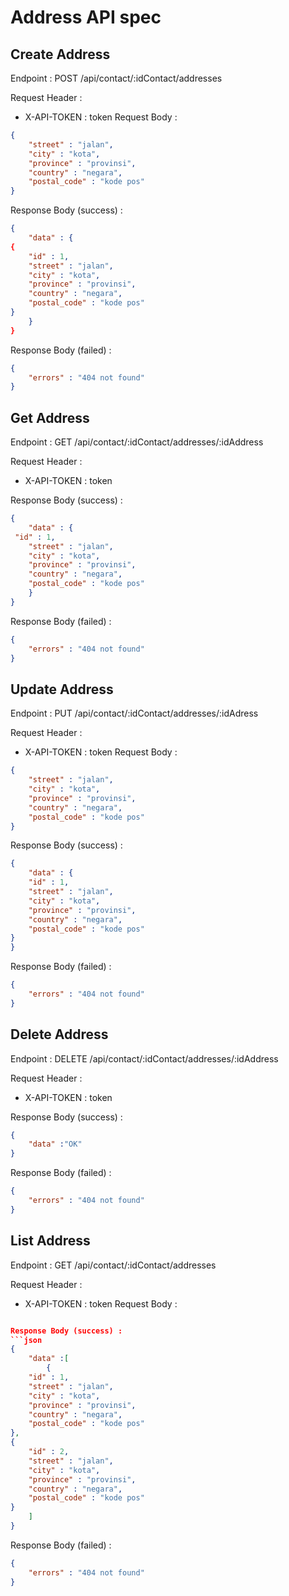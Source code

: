 # Address API spec

## Create Address

Endpoint :  POST /api/contact/:idContact/addresses

Request Header : 
- X-API-TOKEN : token
Request Body :
```json
{
    "street" : "jalan",
    "city" : "kota",
    "province" : "provinsi",
    "country" : "negara",
    "postal_code" : "kode pos"
}
```
Response Body (success) :
```json
{
    "data" : {
{
    "id" : 1,
    "street" : "jalan",
    "city" : "kota",
    "province" : "provinsi",
    "country" : "negara",
    "postal_code" : "kode pos"
}
    }
}
```
Response Body (failed) :

```json
{
    "errors" : "404 not found"
}
```

## Get Address

Endpoint :  GET /api/contact/:idContact/addresses/:idAddress

Request Header : 
- X-API-TOKEN : token

Response Body (success) :
```json
{
    "data" : {
 "id" : 1,
    "street" : "jalan",
    "city" : "kota",
    "province" : "provinsi",
    "country" : "negara",
    "postal_code" : "kode pos"
    }
}
```
Response Body (failed) :

```json
{
    "errors" : "404 not found"
}
```
## Update Address

Endpoint :  PUT /api/contact/:idContact/addresses/:idAdress

Request Header : 
- X-API-TOKEN : token
Request Body :
```json
{
    "street" : "jalan",
    "city" : "kota",
    "province" : "provinsi",
    "country" : "negara",
    "postal_code" : "kode pos"
}
```
Response Body (success) :
```json
{
    "data" : {
    "id" : 1,
    "street" : "jalan",
    "city" : "kota",
    "province" : "provinsi",
    "country" : "negara",
    "postal_code" : "kode pos"
}
}
```
Response Body (failed) :

```json
{
    "errors" : "404 not found"
}
```

## Delete Address

Endpoint :  DELETE /api/contact/:idContact/addresses/:idAddress

Request Header : 
- X-API-TOKEN : token

Response Body (success) :
```json
{
    "data" :"OK"
}
```
Response Body (failed) :

```json
{
    "errors" : "404 not found"
}
```

## List Address

Endpoint :  GET /api/contact/:idContact/addresses

Request Header : 
- X-API-TOKEN : token
Request Body :
```json

Response Body (success) :
```json
{
    "data" :[
        {
    "id" : 1,
    "street" : "jalan",
    "city" : "kota",
    "province" : "provinsi",
    "country" : "negara",
    "postal_code" : "kode pos"
},
{
    "id" : 2,
    "street" : "jalan",
    "city" : "kota",
    "province" : "provinsi",
    "country" : "negara",
    "postal_code" : "kode pos"
}
    ]
}
```
Response Body (failed) :

```json
{
    "errors" : "404 not found"
}
```
